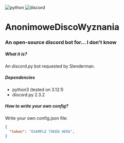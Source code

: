![python](https://img.shields.io/badge/Python-FFD43B?style=for-the-badge&logo=python&logoColor=blue)
![discord](https://img.shields.io/badge/Discord-5865F2?style=for-the-badge&logo=discord&logoColor=white)

# AnonimoweDiscoWyznania
### An open-source discord bot for... I don't know

##### What it is?
An discord.py bot requested by Slenderman. 

##### Dependencies
* python3 (tested on 3.12.1)
* discord.py 2.3.2

##### How to write your own config?
Write your own config.json file:
```json
{
  "token": "EXAMPLE TOKEN HERE",
}
```